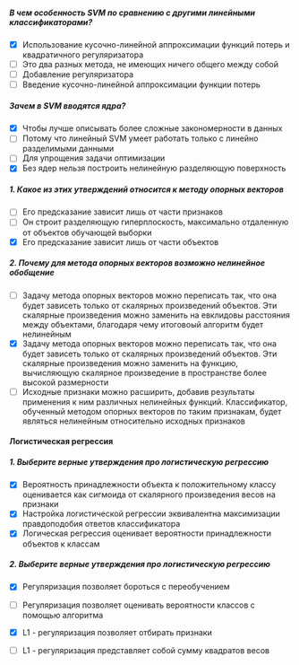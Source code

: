 ##### В чем особенность SVM по сравнению с другими линейными классификаторами?
- [x] Использование кусочно-линейной аппроксимации функций потерь и квадратичного регуляризатора
- [ ] Это два разных метода, не имеющих ничего общего между собой
- [ ] Добавление регуляризатора
- [ ] Введение кусочно-линейной аппроксимации функции потерь

##### Зачем в SVM вводятся ядра?
- [x] Чтобы лучше описывать более сложные закономерности в данных
- [ ] Потому что линейный SVM умеет работать только с линейно разделимыми данными
- [ ] Для упрощения задачи оптимизации
- [x] Без ядер нельзя построить нелинейную разделяющую поверхность

##### 1. Какое из этих утверждений относится к методу опорных векторов
- [ ] Его предсказание зависит лишь от части признаков
- [ ] Он строит разделяющую гиперплоскость, максимально отдаленную от объектов обучающей выборки
- [x] Его предсказание зависит лишь от части объектов

##### 2. Почему для метода опорных векторов возможно нелинейное обобщение
- [ ] Задачу метода опорных векторов можно переписать так, что она будет зависеть только от скалярных произведений объектов.
      Эти скалярные произведения можно заменить на евклидовы расстояния между объектами, благодаря чему итоговоый алгоритм 
      будет нелинейным
- [x] Задачу метода опорных векторов можно переписать так, что она будет зависеть только от скалярных произведений объектов.
      Эти скалярные произведения можно заменить на функцию, вычисляющую скалярное произведение в пространстве более высокой размерности
- [ ] Исходные признаки можно расширить, добавив результаты применения к ним различных нелинейных функций. Классификатор, обученный
      методом опорных векторов по таким признакам, будет являться нелинейным относительно исходных признаков

####  Логистическая регрессия
##### 1. Выберите верные утверждения про логистическую регрессию
- [x] Вероятность принадлежности объекта к положительному классу оценивается как сигмоида от скалярного произведения весов на признаки
- [x] Настройка логистической регрессии эквивалентна максимизации правдоподобия ответов классификатора
- [x] Логическая регрессия оценивает вероятности принадлежности объектов к классам

##### 2. Выберите верные утверждения про логистическую регрессию
- [x] Регуляризация позволяет бороться с переобучением
- [ ] Регуляризация позволяет оценивать вероятности классов с помощью алгоритма
- [x] L1 - регуляризация позволяет отбирать признаки
- [ ] L1 - регуляризация представляет собой сумму квадратов весов


